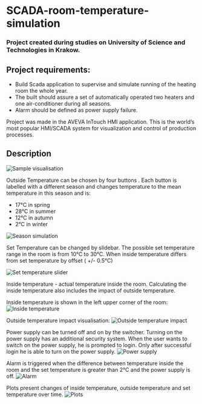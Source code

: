 # SCADA-room-temperature-simulation

### Project created during studies on University of Science and Technologies in Krakow.

## Project requirements:
-	Build Scada application to supervise and simulate running of the heating room the whole year.
-	The built should assure a set of automatically operated two heaters and one air-conditioner during all seasons.
-	Alarm should be defined as power supply failure.

Project was made in the AVEVA InTouch HMI application. This is the world’s most popular HMI/SCADA system for visualization and control of production processes.

## Description
![Sample visualisation](https://github.com/[username]/[reponame]/blob/[branch]/image.jpg?raw=true)

Outside Temperature can be chosen by four buttons . Each button is labelled with a different season and changes temperature to the mean temperature in this season and is:
-	17°C in spring
-	28°C in summer
-	12°C in autumn
-	2°C in winter

![Season simulation](https://github.com/[username]/[reponame]/blob/[branch]/image.jpg?raw=true)

Set Temperature can be changed by slidebar. The possible set temperature range in the room is from 10°C to 30°C. When inside temperature differs from set temperature by offset ( +/- 0.5°C)  

![Set temperature slider](https://github.com/[username]/[reponame]/blob/[branch]/image.jpg?raw=true)

Inside temperature - actual temperature inside the room. Calculating the inside temperature also includes the impact of outside temperature.

Inside temperature is shown in the left upper corner of the room:
![Inside temperature](https://github.com/[username]/[reponame]/blob/[branch]/image.jpg?raw=true)

Outside temperature impact visualisation:
![Outside temperature impact](https://github.com/[username]/[reponame]/blob/[branch]/image.jpg?raw=true)

Power supply can be turned off and on by the switcher. Turning on the power supply has an additional security system. When the user wants to switch on the power supply, he is prompted to login. Only after successful login he is able to turn on the power supply.
![Power supply](https://github.com/[username]/[reponame]/blob/[branch]/image.jpg?raw=true)

Alarm is triggered when the difference between temperature inside the room and the set temperature is greater than 2°C and the power supply is off.
![Alarm](https://github.com/[username]/[reponame]/blob/[branch]/image.jpg?raw=true)

Plots present changes of inside temperature, outside temperature and set temperature over time. 
![Plots](https://github.com/[username]/[reponame]/blob/[branch]/image.jpg?raw=true)
